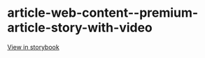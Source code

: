 # article-web-content--premium-article-story-with-video

[View in storybook](https://raw.githack.com/Independent-Digital-News-and-Media-Ltd/indy-pwamp-sb/PR-2271-sb/index.html?path=/story/article-web-content--premium-article-story-with-video)